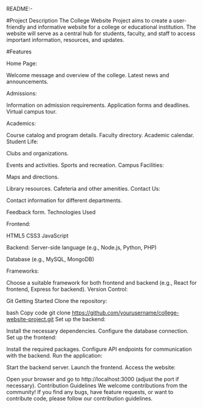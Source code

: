 README:-

#Project Description
The College Website Project aims to create a user-friendly and informative website for a college or educational institution. The website will serve as a central hub for students, faculty, and staff to access important information, resources, and updates.

#Features

Home Page:

Welcome message and overview of the college.
Latest news and announcements.

Admissions:

Information on admission requirements.
Application forms and deadlines.
Virtual campus tour.

Academics:

Course catalog and program details.
Faculty directory.
Academic calendar.
Student Life:

Clubs and organizations.

Events and activities.
Sports and recreation.
Campus Facilities:

Maps and directions.

Library resources.
Cafeteria and other amenities.
Contact Us:

Contact information for different departments.

Feedback form.
Technologies Used

Frontend:

HTML5
CSS3
JavaScript

Backend:
Server-side language (e.g., Node.js, Python, PHP)

Database (e.g., MySQL, MongoDB)

Frameworks:

Choose a suitable framework for both frontend and backend (e.g., React for frontend, Express for backend).
Version Control:

Git
Getting Started
Clone the repository:

bash
Copy code
git clone https://github.com/yourusername/college-website-project.git
Set up the backend:

Install the necessary dependencies.
Configure the database connection.
Set up the frontend:

Install the required packages.
Configure API endpoints for communication with the backend.
Run the application:

Start the backend server.
Launch the frontend.
Access the website:

Open your browser and go to http://localhost:3000 (adjust the port if necessary).
Contribution Guidelines
We welcome contributions from the community! If you find any bugs, have feature requests, or want to contribute code, please follow our contribution guidelines.
